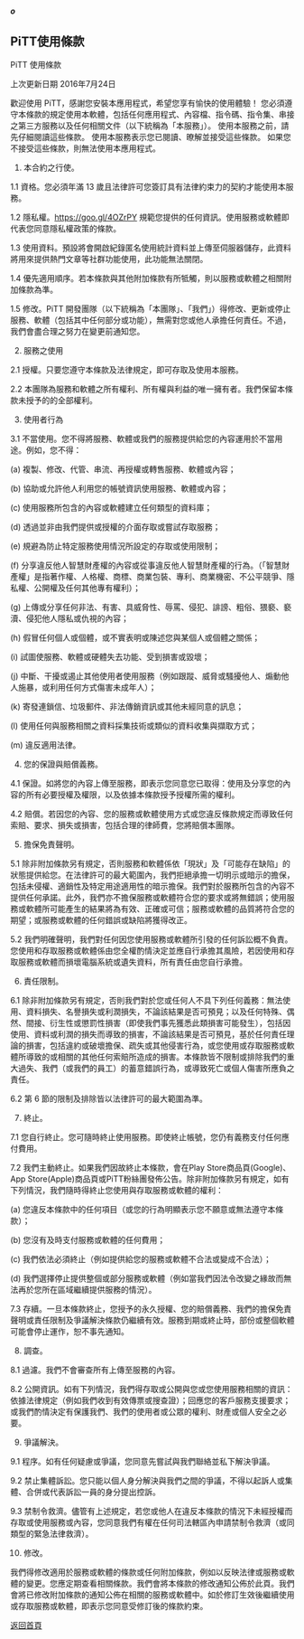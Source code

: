 ##### o
## PiTT使用條款

PiTT 使用條款

上次更新日期 2016年7月24日

歡迎使用 PiTT，感謝您安裝本應用程式，希望您享有愉快的使用體驗！
您必須遵守本條款的規定使用本軟體，包括任何應用程式、內容檔、指令碼、指令集、串接之第三方服務以及任何相關文件（以下統稱為「本服務」）。
使用本服務之前，請先仔細閱讀這些條款。 使用本服務表示您已閱讀、暸解並接受這些條款。
如果您不接受這些條款，則無法使用本應用程式。

1. 本合約之行使。

1.1 資格。您必須年滿 13 歲且法律許可您簽訂具有法律約束力的契約才能使用本服務。

1.2 隱私權。https://goo.gl/4OZrPY 規範您提供的任何資訊。使用服務或軟體即代表您同意隱私權政策的條款。

1.3 使用資料。預設將會開啟紀錄匿名使用統計資料並上傳至伺服器儲存，此資料將用來提供熱門文章等社群功能使用，此功能無法關閉。

1.4 優先適用順序。若本條款與其他附加條款有所牴觸，則以服務或軟體之相關附加條款為準。

1.5 修改。PiTT 開發團隊（以下統稱為「本團隊」、「我們」）得修改、更新或停止服務、軟體（包括其中任何部分或功能），無需對您或他人承擔任何責任。不過，我們會盡合理之努力在變更前通知您。


2. 服務之使用

2.1 授權。只要您遵守本條款及法律規定，即可存取及使用本服務。

2.2 本團隊為服務和軟體之所有權利、所有權與利益的唯一擁有者。我們保留本條款未授予的的全部權利。


3. 使用者行為

3.1 不當使用。您不得將服務、軟體或我們的服務提供給您的內容運用於不當用途。例如，您不得：
 
(a) 複製、修改、代管、串流、再授權或轉售服務、軟體或內容；
 
(b) 協助或允許他人利用您的帳號資訊使用服務、軟體或內容；
 
(c) 使用服務所包含的內容或軟體建立任何類型的資料庫；
 
(d) 透過並非由我們提供或授權的介面存取或嘗試存取服務；
 
(e) 規避為防止特定服務使用情況所設定的存取或使用限制；
 
(f) 分享違反他人智慧財產權的內容或從事違反他人智慧財產權的行為。（「智慧財產權」是指著作權、人格權、商標、商業包裝、專利、商業機密、不公平競爭、隱私權、公開權及任何其他專有權利）；
 
(g) 上傳或分享任何非法、有害、具威脅性、辱罵、侵犯、誹謗、粗俗、猥褻、褻瀆、侵犯他人隱私或仇視的內容；
 
(h) 假冒任何個人或個體，或不實表明或陳述您與某個人或個體之關係；
 
(i) 試圖使服務、軟體或硬體失去功能、受到損害或毀壞；
 
(j) 中斷、干擾或遏止其他使用者使用服務（例如跟蹤、威脅或騷擾他人、煽動他人施暴，或利用任何方式傷害未成年人）；
 
(k) 寄發連鎖信、垃圾郵件、非法傳銷資訊或其他未經同意的訊息；
 
(l) 使用任何與服務相關之資料採集技術或類似的資料收集與擷取方式；
 
(m) 違反適用法律。


4. 您的保證與賠償義務。
 
4.1 保證。如將您的內容上傳至服務，即表示您同意您已取得：使用及分享您的內容的所有必要授權及權限，以及依據本條款授予授權所需的權利。
 
4.2 賠償。若因您的內容、您的服務或軟體使用方式或您違反條款規定而導致任何索賠、要求、損失或損害，包括合理的律師費，您將賠償本團隊。


5. 擔保免責聲明。

5.1 除非附加條款另有規定，否則服務和軟體係依「現狀」及「可能存在缺陷」的狀態提供給您。在法律許可的最大範圍內，我們拒絕承擔一切明示或暗示的擔保，包括未侵權、適銷性及特定用途適用性的暗示擔保。我們對於服務所包含的內容不提供任何承諾。此外，我們亦不擔保服務或軟體符合您的要求或將無錯誤；使用服務或軟體所可能產生的結果將為有效、正確或可信；服務或軟體的品質將符合您的期望；或服務或軟體的任何錯誤或缺陷將獲得改正。
 
5.2 我們明確聲明，我們對任何因您使用服務或軟體所引發的任何訴訟概不負責。您使用和存取服務或軟體係由您全權酌情決定並應自行承擔其風險，若因使用和存取服務或軟體而損壞電腦系統或遺失資料，所有責任由您自行承擔。


6. 責任限制。
 
6.1 除非附加條款另有規定，否則我們對於您或任何人不具下列任何義務：無法使用、資料損失、名譽損失或利潤損失，不論該結果是否可預見；以及任何特殊、偶然、間接、衍生性或懲罰性損害（即使我們事先獲悉此類損害可能發生），包括因使用、資料或利潤的損失而導致的損害，不論該結果是否可預見，基於任何責任理論的損害，包括違約或破壞擔保、疏失或其他侵害行為，或您使用或存取服務或軟體所導致的或相關的其他任何索賠所造成的損害。本條款皆不限制或排除我們的重大過失、我們（或我們的員工）的蓄意錯誤行為，或導致死亡或個人傷害所應負之責任。
 
6.2 第 6 節的限制及排除皆以法律許可的最大範圍為準。


7. 終止。
 
7.1 您自行終止。您可隨時終止使用服務。即使終止帳號，您仍有義務支付任何應付費用。
 
7.2 我們主動終止。如果我們因故終止本條款，會在Play Store商品頁(Google)、App Store(Apple)商品頁或PiTT粉絲團發佈公告。除非附加條款另有規定，如有下列情況，我們隨時得終止您使用與存取服務或軟體的權利：
 
(a) 您違反本條款中的任何項目（或您的行為明顯表示您不願意或無法遵守本條款）；
 
(b) 您沒有及時支付服務或軟體的任何費用；
 
(c) 我們依法必須終止（例如提供給您的服務或軟體不合法或變成不合法）；
 
(d) 我們選擇停止提供整個或部分服務或軟體（例如當我們因法令改變之緣故而無法再於您所在區域繼續提供服務的情況）。
 
7.3 存續。一旦本條款終止，您授予的永久授權、您的賠償義務、我們的擔保免責聲明或責任限制及爭議解決條款仍繼續有效。服務到期或終止時，部份或整個軟體可能會停止運作，恕不事先通知。


8. 調查。
 
8.1 過濾。我們不會審查所有上傳至服務的內容。
 
8.2 公開資訊。如有下列情況，我們得存取或公開與您或您使用服務相關的資訊：依據法律規定（例如我們收到有效傳票或搜查證）；回應您的客戶服務支援要求；或我們酌情決定有保護我們、我們的使用者或公眾的權利、財產或個人安全之必要。


9. 爭議解決。
 
9.1 程序。如有任何疑慮或爭議，您同意先嘗試與我們聯絡並私下解決爭議。
 
9.2 禁止集體訴訟。您只能以個人身分解決與我們之間的爭議，不得以起訴人或集體、合併或代表訴訟一員的身分提出控訴。
 
9.3 禁制令救濟。儘管有上述規定，若您或他人在違反本條款的情況下未經授權而存取或使用服務或內容，您同意我們有權在任何司法轄區內申請禁制令救濟（或同類型的緊急法律救濟）。


10. 修改。
 
我們得修改適用於服務或軟體的條款或任何附加條款，例如以反映法律或服務或軟體的變更。您應定期查看相關條款。我們會將本條款的修改通知公佈於此頁。我們會將已修改附加條款的通知公佈在相關的服務或軟體中。如於修訂生效後繼續使用或存取服務或軟體，即表示您同意受修訂後的條款約束。  

  
[返回首頁](https://kimieno.github.io/ios.pitt) 